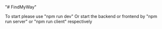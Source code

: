 "# FindMyWay" 

To start please use "npm run dev"
Or start the backend or frontend by "npm run server" or "npm run client" respectively 

